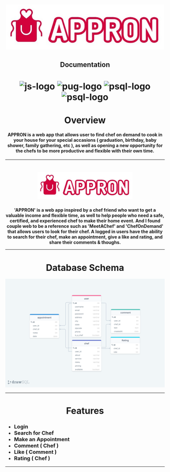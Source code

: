 <h1 align="center">
  <img src="documentation/appronlogo.jpg" alt="appronlogo" width=500>
  <br>
<h2 align='center'>Documentation</h2>
</h1>
<h1 align="center">
  <img src="https://cdn.worldvectorlogo.com/logos/react.svg" alt="js-logo" width="50">
  <img src="https://miro.medium.com/max/1400/1*Q5EUk28Xc3iCDoMSkrd1_w.png" alt="pug-logo" width="50">
  <img src="https://i.ibb.co/VpGfh8w/icons8-postgresql-96-1.png" alt="psql-logo" width="50">
  <img src="https://hakin9.org/wp-content/uploads/2019/08/connect-a-flask-app-to-a-mysql-database-with-sqlalchemy-and-pymysql.jpg" alt="psql-logo" width="50">
</h1>

<h1 align="center">
  Overview
</h1>
<h4 align='center'>
APPRON is a web app that allows user to find chef on demand to cook in your house for your special accasions ( graduation, birthday, baby shower, family gathering, etc ), as well as opening a new opportunity for the chefs to be more productive and flexible with their own time.
</h4>

---

<h1 align="center" >
 <img src="documentation/appronlogo.jpg" alt="appron-home" width="300">
</h1>

<h4 align="center">'APPRON' is a web app inspired by a chef friend who want to get a valuable income and flexible time, as well to help people who need a safe, certified, and experienced chef to make their home event. And I found couple web to be a reference such as 'MeetAChef' and 'ChefOnDemand' that allows users to look for their chef. A logged in users have the ability to search for their chef, make an appointment, give a like and rating, and share their comments & thoughs.
<pFirst_draft is built with React, Flask, Python and PostgreSQL, SQLAlchemy</h4>

---

<h1>Database Schema</h1>

 <img src="documentation/database-diagram.png" alt="database-diagram">

---

<h1>Features</h1>

<h3 align='left'>

- Login
- Search for Chef
- Make an Appointment
- Comment ( Chef )
- Like ( Comment )
- Rating ( Chef )

</h3>

---
